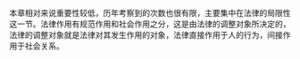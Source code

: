 本章相对来说重要性较低，历年考察到的次数也很有限，主要集中在法律的局限性这一节。法律作用有规范作用和社会作用之分，这是由法律的调整对象所决定的，法律的调整对象就是法律对其发生作用的对象，法律直接作用于人的行为，间接作用于社会关系。